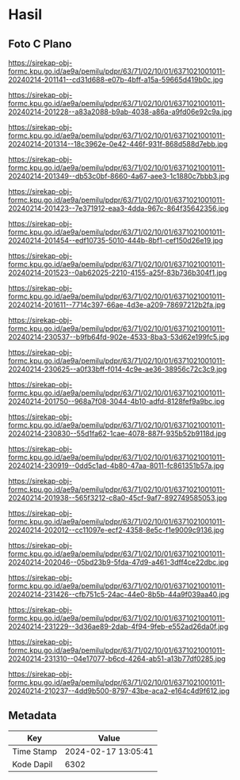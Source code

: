 # Hasil

## Foto C Plano

https://sirekap-obj-formc.kpu.go.id/ae9a/pemilu/pdpr/63/71/02/10/01/6371021001011-20240214-201141--cd31d688-e07b-4bff-a15a-59665d419b0c.jpg

https://sirekap-obj-formc.kpu.go.id/ae9a/pemilu/pdpr/63/71/02/10/01/6371021001011-20240214-201228--a83a2088-b9ab-4038-a86a-a9fd06e92c9a.jpg

https://sirekap-obj-formc.kpu.go.id/ae9a/pemilu/pdpr/63/71/02/10/01/6371021001011-20240214-201314--18c3962e-0e42-446f-931f-868d588d7ebb.jpg

https://sirekap-obj-formc.kpu.go.id/ae9a/pemilu/pdpr/63/71/02/10/01/6371021001011-20240214-201349--db53c0bf-8660-4a67-aee3-1c1880c7bbb3.jpg

https://sirekap-obj-formc.kpu.go.id/ae9a/pemilu/pdpr/63/71/02/10/01/6371021001011-20240214-201423--7e371912-eaa3-4dda-967c-864f35642356.jpg

https://sirekap-obj-formc.kpu.go.id/ae9a/pemilu/pdpr/63/71/02/10/01/6371021001011-20240214-201454--edf10735-5010-444b-8bf1-cef150d26e19.jpg

https://sirekap-obj-formc.kpu.go.id/ae9a/pemilu/pdpr/63/71/02/10/01/6371021001011-20240214-201523--0ab62025-2210-4155-a25f-83b736b304f1.jpg

https://sirekap-obj-formc.kpu.go.id/ae9a/pemilu/pdpr/63/71/02/10/01/6371021001011-20240214-201611--7714c397-66ae-4d3e-a209-78697212b2fa.jpg

https://sirekap-obj-formc.kpu.go.id/ae9a/pemilu/pdpr/63/71/02/10/01/6371021001011-20240214-230537--b9fb64fd-902e-4533-8ba3-53d62e199fc5.jpg

https://sirekap-obj-formc.kpu.go.id/ae9a/pemilu/pdpr/63/71/02/10/01/6371021001011-20240214-230625--a0f33bff-f014-4c9e-ae36-38956c72c3c9.jpg

https://sirekap-obj-formc.kpu.go.id/ae9a/pemilu/pdpr/63/71/02/10/01/6371021001011-20240214-201750--968a7f08-3044-4b10-adfd-8128fef9a9bc.jpg

https://sirekap-obj-formc.kpu.go.id/ae9a/pemilu/pdpr/63/71/02/10/01/6371021001011-20240214-230830--55d1fa62-1cae-4078-887f-935b52b9118d.jpg

https://sirekap-obj-formc.kpu.go.id/ae9a/pemilu/pdpr/63/71/02/10/01/6371021001011-20240214-230919--0dd5c1ad-4b80-47aa-8011-fc861351b57a.jpg

https://sirekap-obj-formc.kpu.go.id/ae9a/pemilu/pdpr/63/71/02/10/01/6371021001011-20240214-201938--565f3212-c8a0-45cf-9af7-892749585053.jpg

https://sirekap-obj-formc.kpu.go.id/ae9a/pemilu/pdpr/63/71/02/10/01/6371021001011-20240214-202012--cc11097e-ecf2-4358-8e5c-f1e9009c9136.jpg

https://sirekap-obj-formc.kpu.go.id/ae9a/pemilu/pdpr/63/71/02/10/01/6371021001011-20240214-202046--05bd23b9-5fda-47d9-a461-3dff4ce22dbc.jpg

https://sirekap-obj-formc.kpu.go.id/ae9a/pemilu/pdpr/63/71/02/10/01/6371021001011-20240214-231426--cfb751c5-24ac-44e0-8b5b-44a9f039aa40.jpg

https://sirekap-obj-formc.kpu.go.id/ae9a/pemilu/pdpr/63/71/02/10/01/6371021001011-20240214-231229--3d36ae89-2dab-4f94-9feb-e552ad26da0f.jpg

https://sirekap-obj-formc.kpu.go.id/ae9a/pemilu/pdpr/63/71/02/10/01/6371021001011-20240214-231310--04e17077-b6cd-4264-ab51-a13b77df0285.jpg

https://sirekap-obj-formc.kpu.go.id/ae9a/pemilu/pdpr/63/71/02/10/01/6371021001011-20240214-210237--4dd9b500-8797-43be-aca2-e164c4d9f612.jpg


## Metadata

| Key        | Value               |
| ---------- | ------------------- |
| Time Stamp | 2024-02-17 13:05:41 |
| Kode Dapil | 6302                |



